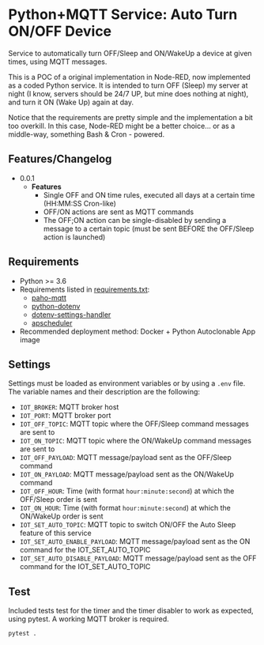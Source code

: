 # Python+MQTT Service: Auto Turn ON/OFF Device

Service to automatically turn OFF/Sleep and ON/WakeUp a device at given times, using MQTT messages.

This is a POC of a original implementation in Node-RED, now implemented as a coded Python service. 
It is intended to turn OFF (Sleep) my server at night (I know, servers should be 24/7 UP, but mine does nothing at night), 
and turn it ON (Wake Up) again at day.

Notice that the requirements are pretty simple and the implementation a bit too overkill. In this case, Node-RED might be a better choice... or as a middle-way, something Bash & Cron - powered.

## Features/Changelog

- 0.0.1
  - **Features**
    - Single OFF and ON time rules, executed all days at a certain time (HH:MM:SS Cron-like)
    - OFF/ON actions are sent as MQTT commands
    - The OFF;ON action can be single-disabled by sending a message to a certain topic (must be sent BEFORE the OFF/Sleep action is launched)

## Requirements

- Python >= 3.6
- Requirements listed in [requirements.txt](requirements.txt):
  - [paho-mqtt](https://pypi.org/project/paho-mqtt/)
  - [python-dotenv](https://pypi.org/project/python-dotenv/)
  - [dotenv-settings-handler](https://pypi.org/project/dotenv-settings-handler/)
  - [apscheduler](https://pypi.org/project/APScheduler/)
- Recommended deployment method: Docker + Python Autoclonable App image

## Settings

Settings must be loaded as environment variables or by using a `.env` file. The variable names and their description are the following:

- `IOT_BROKER`: MQTT broker host
- `IOT_PORT`: MQTT broker port
- `IOT_OFF_TOPIC`: MQTT topic where the OFF/Sleep command messages are sent to
- `IOT_ON_TOPIC`: MQTT topic where the ON/WakeUp command messages are sent to
- `IOT_OFF_PAYLOAD`: MQTT message/payload sent as the OFF/Sleep command
- `IOT_ON_PAYLOAD`: MQTT message/payload sent as the ON/WakeUp command
- `IOT_OFF_HOUR`: Time (with format `hour:minute:second`) at which the OFF/Sleep order is sent
- `IOT_ON_HOUR`: Time (with format `hour:minute:second`) at which the ON/WakeUp order is sent
- `IOT_SET_AUTO_TOPIC`: MQTT topic to switch ON/OFF the Auto Sleep feature of this service
- `IOT_SET_AUTO_ENABLE_PAYLOAD`: MQTT message/payload sent as the ON command for the IOT_SET_AUTO_TOPIC
- `IOT_SET_AUTO_DISABLE_PAYLOAD`: MQTT message/payload sent as the OFF command for the IOT_SET_AUTO_TOPIC

## Test

Included tests test for the timer and the timer disabler to work as expected, using pytest. A working MQTT broker is required.

```
pytest .
```
